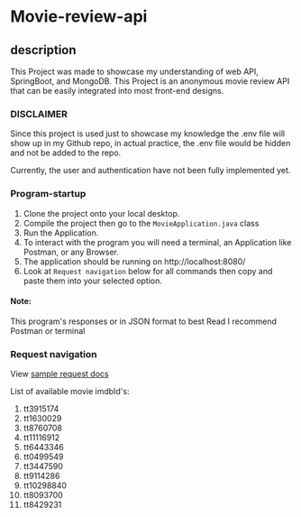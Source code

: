 # Movie-review-api

## description

This Project was made to showcase my understanding of web API, SpringBoot, and MongoDB.
This Project is an anonymous movie review API that can be easily integrated into most front-end designs.

### DISCLAIMER

Since this project is used just to showcase my knowledge the .env file will show up in my Github repo,
in actual practice, the .env file would be hidden and not be added to the repo.

Currently, the user and authentication have not been fully implemented yet.

### Program-startup

1. Clone the project onto your local desktop.
2. Compile the project then go to the `MovieApplication.java` class
3. Run the Application.
4. To interact with the program you will need a terminal, an Application like Postman, or any Browser.
5. The application should be running on http://localhost:8080/
6. Look at `Request navigation` below for all commands then copy and paste them into your selected option.

#### Note:
This program's responses or in JSON format to best Read I recommend Postman or terminal

### Request navigation

View [sample request docs](backend/documentation/SAMPLE_ENDPOINT.md)

List of available movie imdbId's:
1. tt3915174
2. tt1630029
3. tt8760708
4. tt11116912
5. tt6443346
6. tt0499549
7. tt3447590
8. tt9114286
9. tt10298840
10. tt8093700
11. tt8429231


